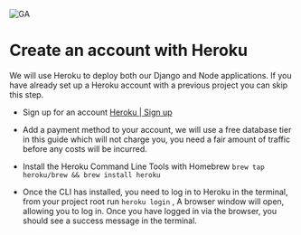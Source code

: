 ![GA](https://cloud.githubusercontent.com/assets/40461/8183776/469f976e-1432-11e5-8199-6ac91363302b.png)

# Create an account with Heroku


We will use Heroku to deploy both our Django and Node applications. If you have already set up a Heroku account with a previous project you can skip this step.

* Sign up for an account [Heroku | Sign up](https://signup.heroku.com/)

* Add a payment method to your account, we will use a free database tier in this guide which will not charge you, you need a fair amount of traffic before any costs will be incurred.

* Install the Heroku Command Line Tools with Homebrew `brew tap heroku/brew && brew install heroku`

* Once the CLI has installed, you need to log in to Heroku in the terminal, from your project root run `heroku login` ,  A browser window will open, allowing you to log in. Once you have logged in via the browser, you should see a success message in the terminal.
